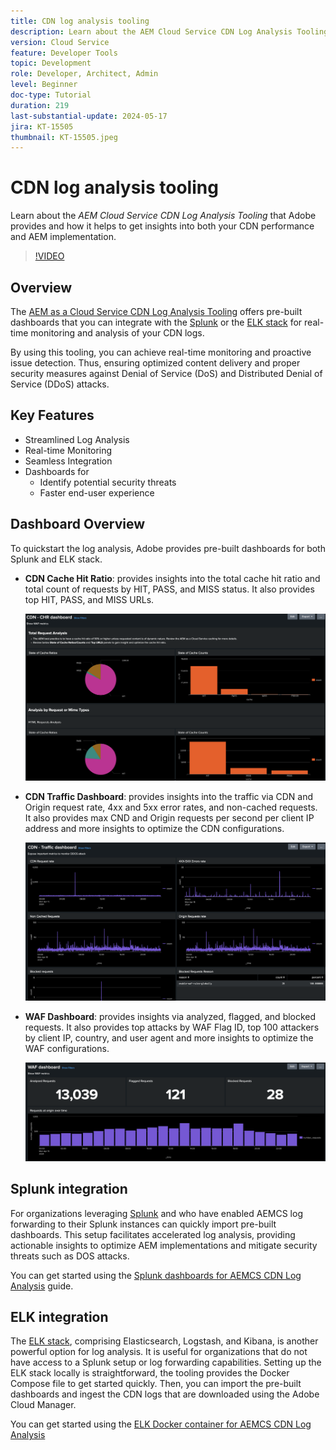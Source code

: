```yaml
---
title: CDN log analysis tooling
description: Learn about the AEM Cloud Service CDN Log Analysis Tooling that Adobe provides and how it helps to get insights into both your CDN performance and AEM implementation.
version: Cloud Service
feature: Developer Tools
topic: Development
role: Developer, Architect, Admin
level: Beginner
doc-type: Tutorial
duration: 219
last-substantial-update: 2024-05-17
jira: KT-15505
thumbnail: KT-15505.jpeg
---
```


# CDN log analysis tooling

Learn about the _AEM Cloud Service CDN Log Analysis Tooling_ that Adobe provides and how it helps to get insights into both your CDN performance and AEM implementation.
 
>[!VIDEO](https://video.tv.adobe.com/v/3429177?quality=12&learn=on)

## Overview

The [AEM as a Cloud Service CDN Log Analysis Tooling](https://github.com/adobe/AEMCS-CDN-Log-Analysis-Tooling) offers pre-built dashboards that you can integrate with the [Splunk](https://www.splunk.com/en_us/products/observability-cloud.html) or the [ELK stack](https://www.elastic.co/elastic-stack) for real-time monitoring and analysis of your CDN logs. 

By using this tooling, you can achieve real-time monitoring and proactive issue detection. Thus, ensuring optimized content delivery and proper security measures against Denial of Service (DoS) and Distributed Denial of Service (DDoS) attacks.

## Key Features

- Streamlined Log Analysis
- Real-time Monitoring
- Seamless Integration
- Dashboards for
    - Identify potential security threats
    - Faster end-user experience

## Dashboard Overview

To quickstart the log analysis, Adobe provides pre-built dashboards for both Splunk and ELK stack.

- **CDN Cache Hit Ratio**: provides insights into the total cache hit ratio and total count of requests by HIT, PASS, and MISS status. It also provides top HIT, PASS, and MISS URLs.

    ![CDN Cache Hit Ratio](assets/CHR-dashboard.png)

- **CDN Traffic Dashboard**: provides insights into the traffic via CDN and Origin request rate, 4xx and 5xx error rates, and non-cached requests. It also provides max CND and Origin requests per second per client IP address and more insights to optimize the CDN configurations.

    ![CDN Traffic Dashboard](assets/Traffic-dashboard.png)

- **WAF Dashboard**: provides insights via analyzed, flagged, and blocked requests. It also provides top attacks by WAF Flag ID, top 100 attackers by client IP, country, and user agent and more insights to optimize the WAF configurations.

    ![WAF Dashboard](assets/WAF-Dashboard.png)

## Splunk integration

For organizations leveraging [Splunk](https://www.splunk.com/en_us/products/observability-cloud.html) and who have enabled AEMCS log forwarding to their Splunk instances can quickly import pre-built dashboards. This setup facilitates accelerated log analysis, providing actionable insights to optimize AEM implementations and mitigate security threats such as DOS attacks.

You can get started using the [Splunk dashboards for AEMCS CDN Log Analysis](https://github.com/adobe/AEMCS-CDN-Log-Analysis-Tooling/blob/main/Splunk/READEME.md#splunk-dashboards-for-aemcs-cdn-log-analysis) guide.


## ELK integration

The [ELK stack](https://www.elastic.co/elastic-stack), comprising Elasticsearch, Logstash, and Kibana, is another powerful option for log analysis. It is useful for organizations that do not have access to a Splunk setup or log forwarding capabilities. Setting up the ELK stack locally is straightforward, the tooling provides the Docker Compose file to get started quickly. Then, you can import the pre-built dashboards and ingest the CDN logs that are downloaded using the Adobe Cloud Manager.

You can get started using the [ELK Docker container for AEMCS CDN Log Analysis](https://github.com/adobe/AEMCS-CDN-Log-Analysis-Tooling/blob/main/ELK/README.md#elk-docker-container-for-aemcs-cdn-log-analysis)


